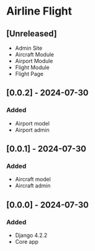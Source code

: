# Airline Flight

## [Unreleased]
- Admin Site
- Aircraft Module
- Airport Module
- Flight Module
- Flight Page

## [0.0.2] - 2024-07-30
### Added
- Airport model
- Airport admin

## [0.0.1] - 2024-07-30
### Added
- Aircraft model
- Aircraft admin

## [0.0.0] - 2024-07-30
### Added
- Django 4.2.2
- Core app
